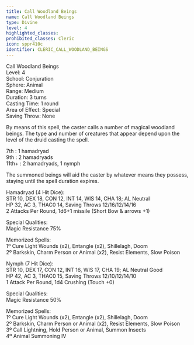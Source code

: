 ```yaml
---
title: Call Woodland Beings
name: Call Woodland Beings
type: Divine
level: 4
highlighted_classes: 
prohibited_classes: Cleric
icon: sppr410c
identifier: CLERIC_CALL_WOODLAND_BEINGS
---
```

Call Woodland Beings  
Level: 4  
School: Conjuration  
Sphere: Animal  
Range: Medium  
Duration: 3 turns  
Casting Time: 1 round  
Area of Effect: Special  
Saving Throw: None  
  
By means of this spell, the caster calls a number of magical woodland beings. The type and number of creatures that appear depend upon the level of the druid casting the spell.  
  
7th : 1 hamadryad  
9th : 2 hamadryads  
11th+ : 2 hamadryads, 1 nymph  
  
The summoned beings will aid the caster by whatever means they possess, staying until the spell duration expires.  
  
Hamadryad (4 Hit Dice):  
STR 10, DEX 18, CON 12, INT 14, WIS 14, CHA 18; AL Neutral  
HP 32, AC 3, THAC0 14, Saving Throws 12/16/12/14/16  
2 Attacks Per Round, 1d6+1 missile (Short Bow &amp; arrows +1)  
  
Special Qualities:  
Magic Resistance 75%  
  
Memorized Spells:  
1º Cure Light Wounds (x2), Entangle (x2), Shillelagh, Doom  
2º Barkskin, Charm Person or Animal (x2), Resist Elements, Slow Poison  
  
Nymph (7 Hit Dice):  
STR 10, DEX 17, CON 12, INT 16, WIS 17, CHA 19; AL Neutral Good  
HP 42, AC 3, THAC0 15, Saving Throws 12/10/12/14/10  
1 Attack Per Round, 1d4 Crushing (Touch +0)  
  
Special Qualities:  
Magic Resistance 50%  
  
Memorized Spells:  
1º Cure Light Wounds (x2), Entangle (x2), Shillelagh, Doom  
2º Barkskin, Charm Person or Animal (x2), Resist Elements, Slow Poison  
3º Call Lightning, Hold Person or Animal, Summon Insects  
4º Animal Summoning IV  
